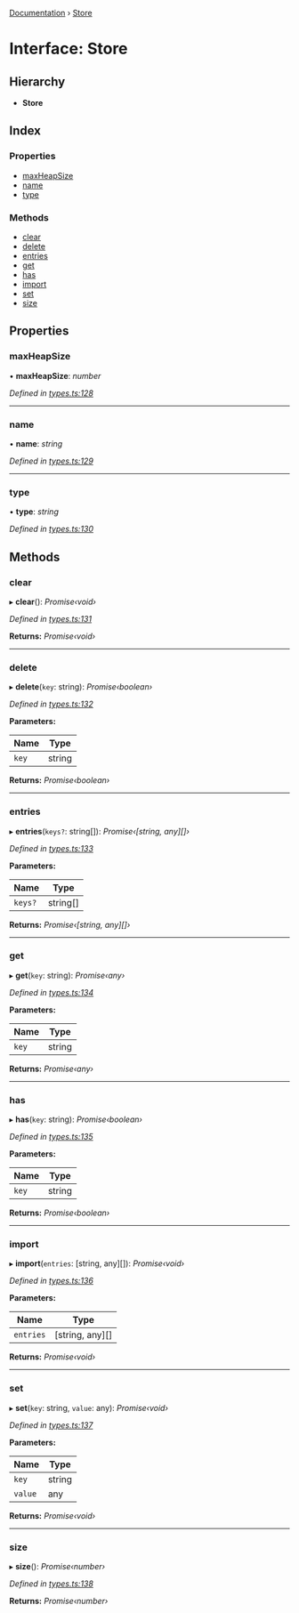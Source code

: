[Documentation](../README.md) › [Store](store.md)

# Interface: Store

## Hierarchy

* **Store**

## Index

### Properties

* [maxHeapSize](store.md#maxheapsize)
* [name](store.md#name)
* [type](store.md#type)

### Methods

* [clear](store.md#clear)
* [delete](store.md#delete)
* [entries](store.md#entries)
* [get](store.md#get)
* [has](store.md#has)
* [import](store.md#import)
* [set](store.md#set)
* [size](store.md#size)

## Properties

###  maxHeapSize

• **maxHeapSize**: *number*

*Defined in [types.ts:128](https://github.com/badbatch/cachemap/blob/6239088/packages/core/src/types.ts#L128)*

___

###  name

• **name**: *string*

*Defined in [types.ts:129](https://github.com/badbatch/cachemap/blob/6239088/packages/core/src/types.ts#L129)*

___

###  type

• **type**: *string*

*Defined in [types.ts:130](https://github.com/badbatch/cachemap/blob/6239088/packages/core/src/types.ts#L130)*

## Methods

###  clear

▸ **clear**(): *Promise‹void›*

*Defined in [types.ts:131](https://github.com/badbatch/cachemap/blob/6239088/packages/core/src/types.ts#L131)*

**Returns:** *Promise‹void›*

___

###  delete

▸ **delete**(`key`: string): *Promise‹boolean›*

*Defined in [types.ts:132](https://github.com/badbatch/cachemap/blob/6239088/packages/core/src/types.ts#L132)*

**Parameters:**

Name | Type |
------ | ------ |
`key` | string |

**Returns:** *Promise‹boolean›*

___

###  entries

▸ **entries**(`keys?`: string[]): *Promise‹[string, any][]›*

*Defined in [types.ts:133](https://github.com/badbatch/cachemap/blob/6239088/packages/core/src/types.ts#L133)*

**Parameters:**

Name | Type |
------ | ------ |
`keys?` | string[] |

**Returns:** *Promise‹[string, any][]›*

___

###  get

▸ **get**(`key`: string): *Promise‹any›*

*Defined in [types.ts:134](https://github.com/badbatch/cachemap/blob/6239088/packages/core/src/types.ts#L134)*

**Parameters:**

Name | Type |
------ | ------ |
`key` | string |

**Returns:** *Promise‹any›*

___

###  has

▸ **has**(`key`: string): *Promise‹boolean›*

*Defined in [types.ts:135](https://github.com/badbatch/cachemap/blob/6239088/packages/core/src/types.ts#L135)*

**Parameters:**

Name | Type |
------ | ------ |
`key` | string |

**Returns:** *Promise‹boolean›*

___

###  import

▸ **import**(`entries`: [string, any][]): *Promise‹void›*

*Defined in [types.ts:136](https://github.com/badbatch/cachemap/blob/6239088/packages/core/src/types.ts#L136)*

**Parameters:**

Name | Type |
------ | ------ |
`entries` | [string, any][] |

**Returns:** *Promise‹void›*

___

###  set

▸ **set**(`key`: string, `value`: any): *Promise‹void›*

*Defined in [types.ts:137](https://github.com/badbatch/cachemap/blob/6239088/packages/core/src/types.ts#L137)*

**Parameters:**

Name | Type |
------ | ------ |
`key` | string |
`value` | any |

**Returns:** *Promise‹void›*

___

###  size

▸ **size**(): *Promise‹number›*

*Defined in [types.ts:138](https://github.com/badbatch/cachemap/blob/6239088/packages/core/src/types.ts#L138)*

**Returns:** *Promise‹number›*
